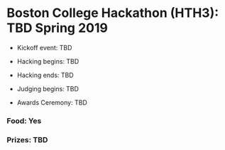# Boston College Hackathon (HTH3): TBD Spring 2019


* Kickoff event: TBD
* Hacking begins: TBD



* Hacking ends: TBD
* Judging begins: TBD
* Awards Ceremony: TBD


### Food: Yes

### Prizes: TBD
